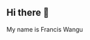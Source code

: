 ## Hi there 👋
My name is Francis Wangu
<!--I'm a an Applied Mathematician working with a Government Agency as a Research intern>

**FRANCIS-SUKI/FRANCIS-SUKI** is a ✨ _special_ ✨ repository because its `README.md` (this file) appears on your GitHub profile.

Here are some ideas to get you started:

- 🔭 I’m currently working as a Research Intern with a Government Agency
- 🌱 I’m currently learning ...
- 👯 I’m looking to collaborate on ...
- 🤔 I’m looking for help with ...
- 💬 Ask me about Data analysis
- 📫 How to reach me:You can reach me via my email wangufrancis5@gmail.com
- 😄 Pronouns: I
- ⚡ Fun fact: ...
-->
